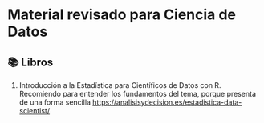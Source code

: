 # Material revisado para Ciencia de Datos 

## 📚 Libros 

1. Introducción a la Estadística para Científicos de Datos con R. Recomiendo para entender los fundamentos del tema, porque presenta de una forma sencilla  https://analisisydecision.es/estadistica-data-scientist/ 
